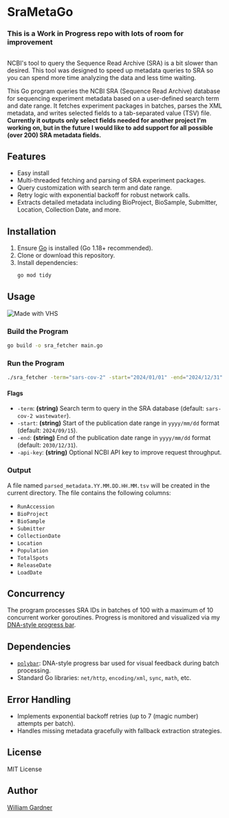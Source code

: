 # SraMetaGo

### This is a Work in Progress repo with lots of room for improvement

##

NCBI's tool to query the Sequence Read Archive (SRA) is a bit slower than desired. This tool was designed to speed up metadata queries to SRA so you can spend more time analyzing the data and less time waiting.


This Go program queries the NCBI SRA (Sequence Read Archive) database for sequencing experiment metadata based on a user-defined search term and date range. It fetches experiment packages in batches, parses the XML metadata, and writes selected fields to a tab-separated value (TSV) file. **Currently it outputs only select fields needed for another project I'm working on, but in the future I would like to add support for all possible (over 200) SRA metadata fields.**

## Features

- Easy install
- Multi-threaded fetching and parsing of SRA experiment packages.
- Query customization with search term and date range.
- Retry logic with exponential backoff for robust network calls.
- Extracts detailed metadata including BioProject, BioSample, Submitter, Location, Collection Date, and more.

## Installation

1. Ensure [Go](https://golang.org/dl/) is installed (Go 1.18+ recommended).
2. Clone or download this repository.
3. Install dependencies:
   ```bash
   go mod tidy
   ```

## Usage

![Made with VHS](https://vhs.charm.sh/vhs-YjfR66MVkms0dImbGKkwT.gif)

### Build the Program

```bash
go build -o sra_fetcher main.go
```

### Run the Program

```bash
./sra_fetcher -term="sars-cov-2" -start="2024/01/01" -end="2024/12/31" -api-key="YOUR_NCBI_API_KEY"
```

#### Flags

- `-term`: **(string)** Search term to query in the SRA database (default: `sars-cov-2 wastewater`).
- `-start`: **(string)** Start of the publication date range in `yyyy/mm/dd` format (default: `2024/09/15`).
- `-end`: **(string)** End of the publication date range in `yyyy/mm/dd` format (default: `2030/12/31`).
- `-api-key`: **(string)** Optional NCBI API key to improve request throughput.

### Output

A file named `parsed_metadata.YY.MM.DD.HH.MM.tsv` will be created in the current directory. The file contains the following columns:

- `RunAccession`
- `BioProject`
- `BioSample`
- `Submitter`
- `CollectionDate`
- `Location`
- `Population`
- `TotalSpots`
- `ReleaseDate`
- `LoadDate`

## Concurrency

The program processes SRA IDs in batches of 100 with a maximum of 10 concurrent worker goroutines. Progress is monitored and visualized via my [DNA-style progress bar](https://github.com/William-Gardner-Biotech/polybar).

## Dependencies

- [`polybar`](https://github.com/William-Gardner-Biotech/polybar): DNA-style progress bar used for visual feedback during batch processing.
- Standard Go libraries: `net/http`, `encoding/xml`, `sync`, `math`, etc.

## Error Handling

- Implements exponential backoff retries (up to 7 (magic number) attempts per batch).
- Handles missing metadata gracefully with fallback extraction strategies.

## License

MIT License

## Author

[William Gardner](https://github.com/William-Gardner-Biotech)
